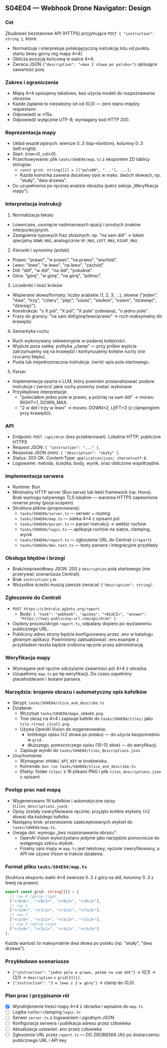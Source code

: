 ## S04E04 — Webhook Drone Navigator: Design

### Cel
Zbudować bezstanowe API (HTTPS) przyjmujące `POST { "instruction": string }`, które:
- Normalizuje i interpretuje polskojęzyczną instrukcję lotu od punktu startu (lewy górny róg mapy 4×4).
- Oblicza pozycję końcową w siatce 4×4.
- Zwraca JSON `{"description": "<max 2 słowa po polsku>"}` opisujące zawartość pola.

### Zakres i ograniczenia
- Mapę 4×4 opisujemy tekstowo, bez użycia modeli do rozpoznawania obrazów.
- Każde żądanie to niezależny lot od (0,0) — zero stanu między requestami.
- Odpowiedź w ≤15s.
- Odpowiedź wyłącznie UTF-8; wymagany kod HTTP 200.

### Reprezentacja mapy
- Układ współrzędnych: wiersze 0..3 (top→bottom), kolumny 0..3 (left→right).
- Start: (row=0, col=0).
- Przechowywanie: plik `tasks/S04E04/map.ts` z eksportem 2D tablicy stringów:
  - `const grid: string[][] = [["pole00", "..."], ...];`
  - Każda komórka zawiera docelowy opis w maks. dwóch słowach, np. "skały", "dwa drzewa".
- Do uzupełnienia po ręcznej analizie obrazka (patrz sekcja „Weryfikacja mapy”).

### Interpretacja instrukcji
1) Normalizacja tekstu
- Lowercase, usunięcie nadmiarowych spacji i prostych znaków interpunkcyjnych.
- Zastąpienia typowych fraz złożonych: np. "na sam dół" → token specjalny `DOWN_MAX`, analogicznie `UP_MAX`, `LEFT_MAX`, `RIGHT_MAX`.

2) Kierunki i synonimy (polski)
- Prawo: "prawo", "w prawo", "na prawo", "wschód".
- Lewo: "lewo", "w lewo", "na lewo", "zachód".
- Dół: "dół", "w dół", "na dół", "południe".
- Góra: "górę", "w górę", "na górę", "północ".

3) Liczebniki i ilość kroków
- Wspierane słowa/formaty: liczby arabskie (1, 2, 3, ...), słowne ("jeden", "dwa", "trzy", "cztery", "pięć", "sześć", "siedem", "osiem", "dziewięć", "dziesięć").
- Konstrukcje: "o X pól", "X pól", "X pole" (odmiana), "o jedno pole".
- Frazy do granicy: "na sam dół/górę/lewo/prawo" → ruch maksymalny do krawędzi.

4) Semantyka ruchu
- Ruch wykonywany sekwencyjnie w podanej kolejności.
- Wyjście poza siatkę: polityka „clamp” — przy próbie wyjścia zatrzymujemy się na krawędzi i kontynuujemy kolejne ruchy (nie rzucamy błędu).
- Pusta lub niejednoznaczna instrukcja: zwróć opis pola startowego.

5) Parser
- Implementacja oparta o LLM, który powinien przeanalizować podane instrukcje i zwrócić jakie ruchy powinny zostać wykonane
- Przykładowe interpretacje:
  - "poleciałem jedno pole w prawo, a później na sam dół" → moves: RIGHT×1, DOWN_MAX.
  - "2 w dół i trzy w lewo" → moves: DOWN×2, LEFT×3 (z clampingiem przy krawędzi).

### API
- Endpoint: `POST /api/dron` (bez przekierowań). Lokalnie HTTP; publiczne HTTPS
- Request JSON: `{ "instruction": "..." }`.
- Response JSON (min): `{ "description": "skały" }`.
- Status: 200 OK. Content-Type: `application/json; charset=utf-8`.
- Logowanie: metoda, ścieżka, body, wynik, oraz obliczone współrzędne.

### Implementacja serwera
- Runtime: Bun.
- Minimalny HTTP server (Bun.serve) lub lekki framework (np. Hono). Brak wymogu natywnego TLS lokalnie — warstwa HTTPS zapewniona reverse proxy (poza scopem).
- Struktura plików (proponowana):
  - `tasks/S04E04/server.ts` — serwer + routing
  - `tasks/S04E04/map.ts` — siatka 4×4 z opisami pól
  - `tasks/S04E04/parser.ts` — parser instrukcji → wektor ruchów
  - `tasks/S04E04/logic.ts` — aplikacja ruchów na siatce, clamping, wynik
  - `tasks/S04E04/report.ts` — zgłoszenie URL do Centrali (`/report`)
  - `tasks/S04E04/dev.test.ts` — testy parsera i integracyjne przykłady

### Obsługa błędów i brzegi
- Brak/nieprawidłowy JSON: 200 z `description` pola startowego (nie przerywać scenariusza Centrali).
- Brak `instruction`: j.w.
- Wszystkie ścieżki muszą zawsze zwracać `{"description": string}`.

### Zgłoszenie do Centrali
- `POST https://c3ntrala.ag3nts.org/report`
  - Body: `{ "task": "webhook", "apikey": "<KLUCZ>", "answer": "https://twoj-publiczny-url.com/api/dron" }`
- Osobny proces/skrypt `report.ts`, odpalany dopiero po wystawieniu publicznego URL.
- Publiczny adres strony będzie konfigurowany przez .env w katalogu głownym aplikacji. Powinniśmy zaktualizować .env.example z przykładem reszta będzie zrobiona ręcznie przez administrację.

### Weryfikacja mapy
- Wymagane jest ręczne odczytanie zawartości pól 4×4 z obrazka.
- Uzupełnimy `map.ts` po tej weryfikacji. Do czasu zapełnimy placeholderami i testami parsera.

### Narzędzia: krojenie obrazu i automatyczny opis kafelków
- Skrypt: `tasks/S04E04/slice_and_describe.ts`
- Działanie:
  - Wczytuje `tasks/S04E04/mapa_s04e04.png`.
  - Tnie obraz na 4×4 i zapisuje kafelki do `tasks/S04E04/tiles/` jako `tile_r{row}_c{col}.png`.
  - Używa OpenAI Vision do wygenerowania:
    - krótkiego opisu (≤2 słowa po polsku) — do użycia bezpośrednio w `grid`.
    - dłuższego, pomocniczego opisu (10–12 słów) — do weryfikacji.
  - Zapisuje wyniki do `tasks/S04E04/tiles_descriptions.json`.
- Uruchomienie:
  - Wymagane: `OPENAI_API_KEY` w środowisku.
  - Komenda: `bun run tasks/S04E04/slice_and_describe.ts`
  - Efekty: folder `tiles/` z 16 plikami PNG i plik `tiles_descriptions.json` z opisami.

### Postęp prac nad mapą
- Wygenerowano 16 kafelków i automatyczne opisy (`tiles_descriptions.json`).
- Opisy zostały zweryfikowane ręcznie; przyjęto krótkie etykiety (≤2 słowa) dla każdego kafelka.
- Następny krok: przeniesienie zaakceptowanych etykiet do `tasks/S04E04/map.ts`.
- Uwaga dot. wymogu „bez rozpoznawania obrazu”:
  - OpenAI Vision wykorzystano jedynie jako narzędzie pomocnicze do wstępnego szkicu etykiet.
  - Finalny opis mapy w `map.ts` jest tekstowy, ręcznie zweryfikowany, a API nie używa Vision w trakcie działania.

### Format pliku `tasks/S04E04/map.ts`
Struktura eksportu siatki 4×4 (wiersze 0..3 z góry na dół, kolumny 0..3 z lewej na prawo):

```ts
export const grid: string[][] = [
  // row 0 (górny rząd)
  ["<r0c0>", "<r0c1>", "<r0c2>", "<r0c3>"],
  // row 1
  ["<r1c0>", "<r1c1>", "<r1c2>", "<r1c3>"],
  // row 2
  ["<r2c0>", "<r2c1>", "<r2c2>", "<r2c3>"],
  // row 3 (dolny rząd)
  ["<r3c0>", "<r3c1>", "<r3c2>", "<r3c3>"]
];
```
Każda wartość to maksymalnie dwa słowa po polsku (np. "skały", "dwa drzewa").

### Przykładowe scenariusze
- `{"instruction": "jedno pole w prawo, potem na sam dół"}` → (0,1) → (3,1) → `description` = `grid[3][1]`.
- `{"instruction": "3 w lewo i 2 w górę"}` → clamp do (0,0).

### Plan prac i przypisanie ról
- [x] Wyodrębnienie treści mapy 4×4 z obrazka i wpisanie do `map.ts`
- [ ] Logika ruchu i clamping `logic.ts`
- [ ] Serwer `server.ts` z logowaniem i zgodnym JSON
- [ ] Konfiguracja serwera i publikacja adresu przez człowieka
- [ ] Aktualizacja ustawień .env przez człowieka
- [ ] Zgłoszenie URL przez `report.ts` — DO ZROBIENIA (AI) po dostarczeniu publicznego URL i API key
